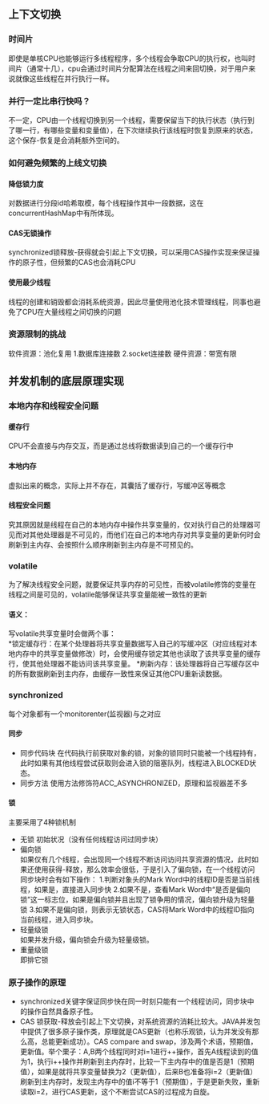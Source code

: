## 上下文切换
### 时间片
 即使是单核CPU也能够运行多线程程序，多个线程会争取CPU的执行权，也叫时间片（通常十几），cpu会通过时间片分配算法在线程之间来回切换，对于用户来
说就像这些线程在并行执行一样。
### 并行一定比串行快吗？ 
 不一定，CPU由一个线程切换到另一个线程，需要保留当下的执行状态（执行到了哪一行，有哪些变量和变量值），在下次继续执行该线程时恢复到原来的状态，这个保存-恢复是会消耗额外空间的。   
### 如何避免频繁的上线文切换
#### 降低锁力度 
 对数据进行分段id哈希取模，每个线程操作其中一段数据，这在concurrentHashMap中有所体现。
#### CAS无锁操作
 synchronized锁释放-获得就会引起上下文切换，可以采用CAS操作实现来保证操作的原子性，但频繁的CAS也会消耗CPU
#### 使用最少线程
 线程的创建和销毁都会消耗系统资源，因此尽量使用池化技术管理线程，同事也避免了CPU在大量线程之间切换的问题
 
### 资源限制的挑战
 软件资源：池化复用 1.数据库连接数 2.socket连接数
 硬件资源：带宽有限

## 并发机制的底层原理实现
### 本地内存和线程安全问题
#### 缓存行
CPU不会直接与内存交互，而是通过总线将数据读到自己的一个缓存行中
#### 本地内存
虚拟出来的概念，实际上并不存在，其囊括了缓存行，写缓冲区等概念
#### 线程安全问题
究其原因就是线程在自己的本地内存中操作共享变量的，仅对执行自己的处理器可见而对其他处理器是不可见的，而他们在自己的本地内存对共享变量的更新何时会刷新到主内存、会按照什么顺序刷新到主内存是不可预见的。

### volatile
为了解决线程安全问题，就要保证共享内存的可见性，而被volatile修饰的变量在线程之间是可见的，volatile能够保证共享变量能被一致性的更新
#### 语义：
写volatile共享变量时会做两个事：     
 *锁定缓存行：在某个处理器将共享变量数据写入自己的写缓冲区（对应线程对本地内存中的共享变量做修改）时，会使用缓存锁定其他也读取了该共享变量的缓存行，使其他处理器不能访问该共享变量。
 *刷新内存：该处理器将自己写缓存区中的所有数据刷新到主内存，由缓存一致性来保证其他CPU重新读数据。
### synchronized 
每个对象都有一个monitorenter(监视器)与之对应
#### 同步
 * 同步代码块 在代码执行前获取对象的锁，对象的锁同时只能被一个线程持有，此时如果有其他线程尝试获取则会进入锁的阻塞队列，线程进入BLOCKED状态。
 * 同步方法 使用方法修饰符ACC_ASYNCHRONIZED，原理和监视器差不多
#### 锁
  主要采用了4种锁机制
  * 无锁  初始状况（没有任何线程访问过同步块）
  * 偏向锁    
    如果仅有几个线程，会出现同一个线程不断访问访问共享资源的情况，此时如果还使用获得-释放，那么效率会很低，于是引入了偏向锁，在一个线程访问同步块时会有如下操作： 1.判断对象头的Mark Word中的线程ID是否是当前线程，如果是，直接进入同步快 2.如果不是，查看Mark Word中“是否是偏向锁”这一标志位，如果是偏向锁并且出现了锁争用的情况，偏向锁升级为轻量锁 3.如果不是偏向锁，则表示无锁状态，CAS将Mark Word中的线程ID指向当前线程，进入同步块。
  * 轻量级锁        
    如果并发升级，偏向锁会升级为轻量级锁。   
  * 重量级锁    
    即排它锁
### 原子操作的原理   
  * synchronized关键字保证同步快在同一时刻只能有一个线程访问，同步块中的操作自然具备原子性。
  * CAS 锁获取-释放会引起上下文切换，对系统资源的消耗比较大。JAVA并发包中提供了很多原子操作类，原理就是CAS更新（也称乐观锁，认为并发没有那么高，总能更新成功）。CAS compare and swap，涉及两个术语，预期值，更新值。举个栗子：A,B两个线程同时对i=1进行++操作，首先A线程读到的值为1，执行i++操作并刷新到主内存时，比较一下主内存中的值是否是1（预期值），如果是就将共享变量替换为2（更新值），后来B也准备将i=2（更新值）刷新到主内存时，发现主内存中的值i不等于1（预期值），于是更新失败，重新读取i=2，进行CAS更新，这个不断尝试CAS的过程成为自旋。
 
